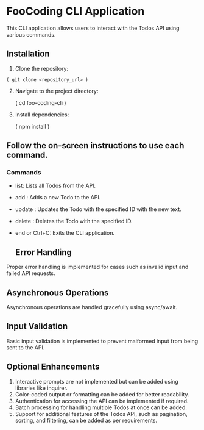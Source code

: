 # FooCoding CLI Application

This CLI application allows users to interact with the Todos API using various commands.

## Installation

  1. Clone the repository:

    ( git clone <repository_url> )

  2. Navigate to the project directory:

     ( cd foo-coding-cli )

  3. Install dependencies:

     ( npm install )

## Follow the on-screen instructions to use each command.

### Commands

* list: Lists all Todos from the API.
* add <todo>: Adds a new Todo to the API.
* update <id> <todo>: Updates the Todo with the specified ID with the new 
   text.
* delete <id>: Deletes the Todo with the specified ID.
* end or Ctrl+C: Exits the CLI application.


  ## Error Handling

Proper error handling is implemented for cases such as invalid input and failed API requests.

## Asynchronous Operations
   Asynchronous operations are handled gracefully using async/await.

## Input Validation
   Basic input validation is implemented to prevent malformed input from 
   being sent to the API.

## Optional Enhancements

1. Interactive prompts are not implemented but can be added using libraries 
   like inquirer.
2. Color-coded output or formatting can be added for better readability.
3. Authentication for accessing the API can be implemented if required.
4. Batch processing for handling multiple Todos at once can be added.
5. Support for additional features of the Todos API, such as pagination, 
   sorting, and filtering, can be added as per requirements.